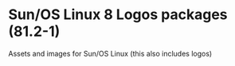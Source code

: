 # Sun/OS Linux 8 Logos packages (81.2-1)
Assets and images for Sun/OS Linux (this also includes logos)
